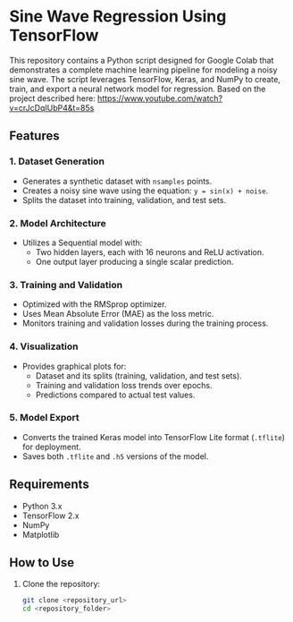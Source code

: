 # Sine Wave Regression Using TensorFlow  

This repository contains a Python script designed for Google Colab that demonstrates a complete machine learning pipeline for modeling a noisy sine wave. The script leverages TensorFlow, Keras, and NumPy to create, train, and export a neural network model for regression.
Based on the project described here: https://www.youtube.com/watch?v=crJcDqIUbP4&t=85s

## Features  

### 1. Dataset Generation  
- Generates a synthetic dataset with `nsamples` points.  
- Creates a noisy sine wave using the equation: `y = sin(x) + noise`.  
- Splits the dataset into training, validation, and test sets.  

### 2. Model Architecture  
- Utilizes a Sequential model with:  
  - Two hidden layers, each with 16 neurons and ReLU activation.  
  - One output layer producing a single scalar prediction.  

### 3. Training and Validation  
- Optimized with the RMSprop optimizer.  
- Uses Mean Absolute Error (MAE) as the loss metric.  
- Monitors training and validation losses during the training process.  

### 4. Visualization  
- Provides graphical plots for:  
  - Dataset and its splits (training, validation, and test sets).  
  - Training and validation loss trends over epochs.  
  - Predictions compared to actual test values.  

### 5. Model Export  
- Converts the trained Keras model into TensorFlow Lite format (`.tflite`) for deployment.  
- Saves both `.tflite` and `.h5` versions of the model.  

## Requirements  

- Python 3.x  
- TensorFlow 2.x  
- NumPy  
- Matplotlib  

## How to Use  

1. Clone the repository:  
   ```bash  
   git clone <repository_url>  
   cd <repository_folder>  

